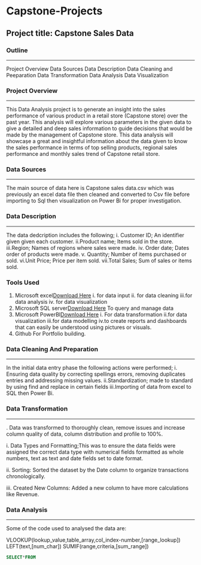 # Capstone-Projects
## Project title: Capstone Sales Data
### Outline
---
Project Overview
Data Sources
Data Description
Data Cleaning and Peeparation
Data Transformation
Data Analysis
Data Visualization


### Project Overview
---
This Data Analysis project is to generate an insight into the sales performance of various product in a retail store (Capstone store) over the past year. This analysis will explore various parameters in the given data to give a detailed and deep sales information to guide decisions that would be made by the management of Capstone store. This data analysis will showcaṣe a great and insightful information about the data given to know the sales performance in terms of top selling products, regional sales performance and monthly sales trend of Capstone retail store.

### Data Sources
---
The main source of data here is Capstone sales data.csv which was previously an excel data file then cleaned and converted to Csv file before importing to Sql then visualization on Power Bi for proper investigation.

### Data Description
---
The data dedcription includes the following;
i. Customer ID; An identifier given 
   given each customer.
ii.Product name; Items sold in the     store.
iii.Region; Names of regions where     sales were made.
iv. Order date; Dates order of         products were made.
v. Quantity; Number of items           purchased or sold.
vi.Unit Price; Price per item sold.
vii.Total Sales; Sum of sales or        items sold.
### Tools Used
1. Microsoft excel[Download Here](https://www.Microsoft.com)
   i. for data input
   ii. for data cleaning
   iii.for data analysis
   iv. for data visualization
2. Microsoft SQL server[Download Here](https://www.MicrosoftSqlServer.com)
   To query and manage data
3. Microsoft PowerBI[Download Here](https://www.Microsoft.com)
   i. For data transformation
   ii.for data visualization
   iii.for data modelling
   iv.to create reports and              dashboards that can easily be       understood using pictures or        visuals.
4.  Github
    For Portfolio building.

 ### Data Cleaning And Preparation 
 ---
In the initial data entry phase the following actions were performed;
i. Ensuring data quality by            correcting spellings errors,        removing duplicates entries and     addressing missing values.
ii.Standardization; made to            standard by using find and          replace in certain fields
iii.Importing of data from excel to     SQL then Power Bi.

### Data Transformation
---
. Data was transformed to thoroughly clean, remove issues and increase column quality of data, column distribution and profile to 100%.

 i. Data Types and Formatting;This was to ensure the data fields were assigned the correct data type with numerical fields formatted as whole numbers, text as text and date fields set to date format.

ii. Sorting: Sorted the dataset by the Date column to organize transactions chronologically.

iii. Created New Columns: Added a new column to have more calculations like Revenue.

### Data Analysis
---
Some of the code used to analysed the data are:

VLOOKUP(lookup_value,table_array,col_index-number,[range_lookup])
LEFT(text,[num_char])
SUMIF(range,criteria,[sum_range])

```Sql
SELECT*FROM
